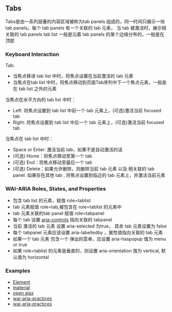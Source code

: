 ## Tabs
Tabs是由一系列层叠的内容区域被称为tab panels 组成的，同一时间只展示一块 tab panels。每个 tab panels 有一个关联的 tab 元素， 当 tab 被激活时，展示相关联的 tab panels
tab list 一般是沿着 tab panels 的某个边缘分布的，一般是在顶部

### Keyboard Interaction

Tab:
- 当焦点移进 tab list 中时，将焦点设置在当前激活的 tab 元素
- 当焦点在tab list 中时，将焦点移动到页面Tab序列中下一个焦点元素，一般是在 tab list 之外的元素

当焦点在水平方向的 tab list 中时：
- Left: 将焦点设置到 tab list 中前一个 tab 元素上，(可选)激活当前  focused tab
- Right: 将焦点设置到 tab list 中后一个 tab 元素上，(可选)激活当前  focused tab

当焦点在 tab list 中时：
- Space or Enter: 激活当前 tab，如果不是自动激活的话
- (可选) Home：将焦点移动至第一个 tab
- (可选) End：将焦点移动至最后一个 tab
- (可选) Delete：如果允许删除，则删除当前 tab 元素 以及 相关联的 tab panel. 如果存在其他 tab , 将焦点设置到临近的 tab 元素上，并激活当前元素

### WAI-ARIA Roles, States, and Properties

- 包含 tab list 的元素，赋值 role=tablist
- tab 元素赋值 role=tab,被包含在 role=tablist 的元素中
- tab 元素关联的tab panel 赋值 role=tabpanel
- 每个 tab 设置 [aria-controls](/aria?id=aria-controls-property) 指向关联的 tabpanel
- 当前 激活的 tab 元素 设置  aria-selected 为true， 其余 tab 元素设置为 false
- 每个 tabpanel 元素应该设置  aria-labelledby ，属性值指向关联的 tab 元素
- 如果一个 tab 元素 包含一个 弹出的菜单，应设置  aria-haspopup 值为 menu or true
- 如果 role=tablist 的元素是垂直的，则设置 aria-orientation 值为 vertical, 默认值为 horizontal

### Examples
- [Element](http://element-cn.eleme.io/#/zh-CN/component/tabs)
- [material](https://material.angular.io/components/tabs/overview)
- [open ajax](http://oaa-accessibility.org/example/34/)
- [wai-aria-practices](https://www.w3.org/TR/wai-aria-practices/examples/tabs/tabs-1/tabs.html)
- [wai-aria-practices](https://www.w3.org/TR/wai-aria-practices/examples/tabs/tabs-2/tabs.html)